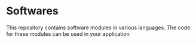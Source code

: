 # Softwares
This repository contains software modules in various languages. The code for these modules can be used in your application
